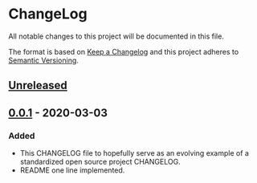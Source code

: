 # ChangeLog
All notable changes to this project will be documented in this file.

The format is based on [Keep a Changelog](http://keepachangelog.com/en/1.0.0/)
and this project adheres to [Semantic Versioning](http://semver.org/spec/v2.0.0.html).

## [Unreleased]

## [0.0.1] - 2020-03-03
### Added
- This CHANGELOG file to hopefully serve as an evolving example of a standardized open source project CHANGELOG.
- README one line implemented.


[Unreleased]: https://github.com/My-Novel-Management/m120-gone-her/compare/v0.0.1...HEAD
[0.0.1]: https://github.com/My-Novel-Management/m120-gone-her/releases/v0.0.1
